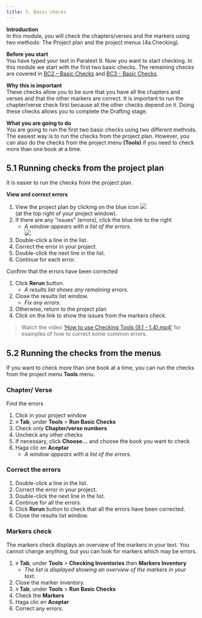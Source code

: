 ```yaml
---
title: 5. Basic checks
---
```


**Introduction**  
In this module, you will check the chapters/verses and the markers using two methods: The Project plan and the project menus (4a.Checking).

**Before you start**  
You have typed your text in Paratext 9. Now you want to start checking. In this module we start with the first two basic checks. The remaining checks are covered in [BC2 – Basic Checks](../03-Stage-2/12.BC2.md) and [BC3 - Basic Checks](../04-Stage-3/19.BC3.md).

**Why this is important**  
These checks allow you to be sure that you have all the chapters and verses and that the other markers are correct. It is important to run the chapter/verse check first because all the other checks depend on it. Doing these checks allows you to complete the Drafting stage.

**What you are going to do**  
You are going to run the first two basic checks using two different methods. The easiest way is to run the checks from the project plan. However, you can also do the checks from the project menu **(Tools)** if you need to check more than one book at a time.

#####

## 5.1 Running checks from the project plan
It is easier to run the checks from the project plan.

**View and correct errors**
1.  View the project plan by clicking on the blue icon ![](../media/4b0b6eb237606727f105a01beffe64c2.png)  
   (at the top right of your project window).
1.  If there are any "issues" (errors), click the blue link to the right
    -  *A window appears with a list of the errors*.  
      ![](../media/9b0bc6de6491c34d3e3dea878411ac11.png)
1.  Double-click a line in the list.
1.  Correct the error in your project.
1.  Double-click the next line in the list.
1.  Continue for each error.

Confirm that the errors have been corrected
1.  Click **Rerun** button.
     - *A results list shows any remaining errors*.
2.  Close the results list window.
     - *Fix any errors*.
3.  Otherwise, return to the project plan
4.  Click on the link to show the issues from the markers check.

> Watch the video [‘How to use Checking Tools (9.1 - 1.4).mp4’](https://vimeo.com/461361122) for examples of how to correct some common errors.

## 5.2 Running the checks from the menus
If you want to check more than one book at a time, you can run the checks from the project menu **Tools** menu.

### Chapter/ Verse
Find the errors
1.  Click in your project window
1.  **≡ Tab**, under **Tools** \> **Run Basic Checks**
1.  Check only **Chapter/verse numbers**
1.  Uncheck any other checks
1.  If necessary, click **Choose…** and choose the book you want to check
1.  Haga clic en **Aceptar**
     -  *A window appears with a list of the errors.*


### Correct the errors
1.  Double-click a line in the list.
1.  Correct the error in your project.
1.  Double-click the next line in the list.
1.  Continue for all the errors.
1.  Click **Rerun** button to check that all the errors have been corrected.
1.  Close the results list window.  
#####

### Markers check
The markers check displays an overview of the markers in your text. You cannot change anything, but you can look for markers which may be errors.
1.  **≡ Tab**, under **Tools** \> **Checking Inventories** then **Markers Inventory**
     -  *The list is displayed showing an overview of the markers in your text*.
2.  Close the marker inventory.
3.  **≡ Tab**, under **Tools** \> **Run Basic Checks**
4.  Check the **Markers**
5.  Haga clic en **Aceptar**
6.  Correct any errors.
